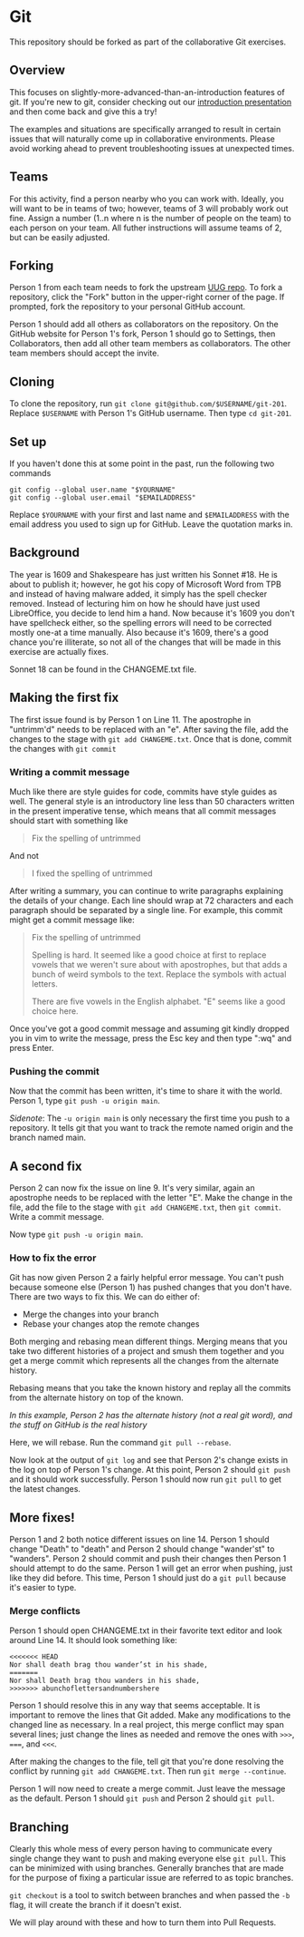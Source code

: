 # Git

This repository should be forked as part of the collaborative Git exercises.

## Overview

This focuses on slightly-more-advanced-than-an-introduction features of git. If
you're new to git, consider checking out our
[introduction presentation](https://jmunixusers.org/presentations/git101) and
then come back and give this a try!

The examples and situations are specifically arranged to result in certain
issues that will naturally come up in collaborative environments. Please avoid
working ahead to prevent troubleshooting issues at unexpected times.

## Teams

For this activity, find a person nearby who you can work with. Ideally, you
will want to be in teams of two; however, teams of 3 will probably work out
fine. Assign a number (1..n where n is the number of people on the team) to
each person on your team. All futher instructions will assume teams of 2, but
can be easily adjusted.

## Forking

Person 1 from each team needs to fork the upstream
[UUG repo](https://github.com/jmunixusers/git-201). To fork a repository,
click the "Fork" button in the upper-right corner of the page. If prompted,
fork the repository to your personal GitHub account. 

Person 1 should add all others as collaborators on the repository. On the
GitHub website for Person 1's fork, Person 1 should go to Settings, then
Collaborators, then add all other team members as collaborators. The other
team members should accept the invite.

## Cloning

To clone the repository, run `git clone git@github.com/$USERNAME/git-201`.
Replace `$USERNAME` with Person 1's GitHub username. Then type `cd git-201`.

## Set up

If you haven't done this at some point in the past, run the following two
commands

    git config --global user.name "$YOURNAME"
    git config --global user.email "$EMAILADDRESS"

Replace `$YOURNAME` with your first and last name and `$EMAILADDRESS` with the
email address you used to sign up for GitHub. Leave the quotation marks in.

## Background

The year is 1609 and Shakespeare has just written his Sonnet #18. He is about
to publish it; however, he got his copy of Microsoft Word from TPB and instead
of having malware added, it simply has the spell checker removed. Instead of
lecturing him on how he should have just used LibreOffice, you decide to lend
him a hand. Now because it's 1609 you don't have spellcheck either, so the
spelling errors will need to be corrected mostly one-at a time manually. Also
because it's 1609, there's a good chance you're illiterate, so not all of the
changes that will be made in this exercise are actually fixes.

Sonnet 18 can be found in the CHANGEME.txt file.

## Making the first fix

The first issue found is by Person 1 on Line 11. The apostrophe in "untrimm'd"
needs to be replaced with an "e". After saving the file, add the changes to
the stage with `git add CHANGEME.txt`. Once that is done, commit the changes
with `git commit`

### Writing a commit message

Much like there are style guides for code, commits have style guides as well.
The general style is an introductory line less than 50 characters written in 
the present imperative tense, which means that all commit messages should start
with something like

> Fix the spelling of untrimmed

And not

> I fixed the spelling of untrimmed

After writing a summary, you can continue to write paragraphs explaining the
details of your change. Each line should wrap at 72 characters and each
paragraph should be separated by a single line. For example, this commit might
get a commit message like:

> Fix the spelling of untrimmed
>
> Spelling is hard. It seemed like a good choice at first to replace
> vowels that we weren't sure about with apostrophes, but that adds a
> bunch of weird symbols to the text. Replace the symbols with actual
> letters.
>
> There are five vowels in the English alphabet. "E" seems like a good
> choice here.

Once you've got a good commit message and assuming git kindly dropped you in
vim to write the message, press the Esc key and then type ":wq" and press Enter.

### Pushing the commit

Now that the commit has been written, it's time to share it with the world.
Person 1, type `git push -u origin main`.

*Sidenote*: The `-u origin main` is only necessary the first time you push to
a repository. It tells git that you want to track the remote named origin and
the branch named main.

## A second fix

Person 2 can now fix the issue on line 9. It's very similar, again an apostrophe
needs to be replaced with the letter "E". Make the change in the file, add
the file to the stage with `git add CHANGEME.txt`, then `git commit`. Write a
commit message.

Now type `git push -u origin main`.

### How to fix the error

Git has now given Person 2 a fairly helpful error message. You can't push
because someone else (Person 1) has pushed changes that you don't have. There
are two ways to fix this. We can do either of:

* Merge the changes into your branch
* Rebase your changes atop the remote changes

Both merging and rebasing mean different things. Merging means that you take
two different histories of a project and smush them together and you get a
merge commit which represents all the changes from the alternate history.

Rebasing means that you take the known history and replay all the commits from
the alternate history on top of the known.

*In this example, Person 2 has the alternate history (not a real git word), and
the stuff on GitHub is the real history*

Here, we will rebase. Run the command `git pull --rebase`.

Now look at the output of `git log` and see that Person 2's change exists in
the log on top of Person 1's change. At this point, Person 2 should `git push`
and it should work successfully. Person 1 should now run `git pull` to get the
latest changes.

## More fixes!

Person 1 and 2 both notice different issues on line 14. Person 1 should change
"Death" to "death" and Person 2 should change "wander'st" to "wanders". Person
2 should commit and push their changes then Person 1 should attempt to do the
same. Person 1 will get an error when pushing, just like they did before. This
time, Person 1 should just do a `git pull` because it's easier to type.

### Merge conflicts

Person 1 should open CHANGEME.txt in their favorite text editor and look around
Line 14. It should look something like:

```
<<<<<<< HEAD
Nor shall death brag thou wander’st in his shade,
=======
Nor shall Death brag thou wanders in his shade,
>>>>>>> abunchoflettersandnumbershere
```

Person 1 should resolve this in any way that seems acceptable. It is important
to remove the lines that Git added. Make any modifications to the changed
line as necessary. In a real project, this merge conflict may span several
lines; just change the lines as needed and remove the ones with `>>>`,
`===`, and `<<<`.

After making the changes to the file, tell git that you're done resolving the
conflict by running `git add CHANGEME.txt`. Then run `git merge --continue`.

Person 1 will now need to create a merge commit. Just leave the message as
the default. Person 1 should `git push` and Person 2 should `git pull`.

## Branching

Clearly this whole mess of every person having to communicate every single
change they want to push and making everyone else `git pull`. This can be
minimized with using branches. Generally branches that are made for the purpose
of fixing a particular issue are referred to as topic branches.

`git checkout` is a tool to switch between branches and when passed the `-b`
flag, it will create the branch if it doesn't exist.

We will play around with these and how to turn them into Pull Requests.
